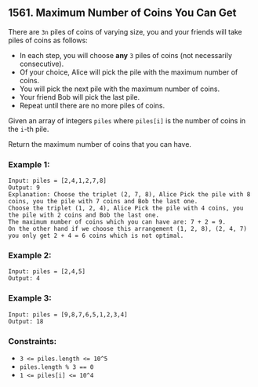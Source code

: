 ## 1561. Maximum Number of Coins You Can Get

There are ```3n``` piles of coins of varying size, you and your friends will take piles of coins as follows:

* In each step, you will choose **any** ```3``` piles of coins (not necessarily consecutive).
* Of your choice, Alice will pick the pile with the maximum number of coins.
* You will pick the next pile with the maximum number of coins.
* Your friend Bob will pick the last pile.
* Repeat until there are no more piles of coins.

Given an array of integers ```piles``` where ```piles[i]``` is the number of coins in the ```i```-th pile.

Return the maximum number of coins that you can have.

### Example 1:
```
Input: piles = [2,4,1,2,7,8]
Output: 9
Explanation: Choose the triplet (2, 7, 8), Alice Pick the pile with 8 coins, you the pile with 7 coins and Bob the last one.
Choose the triplet (1, 2, 4), Alice Pick the pile with 4 coins, you the pile with 2 coins and Bob the last one.
The maximum number of coins which you can have are: 7 + 2 = 9.
On the other hand if we choose this arrangement (1, 2, 8), (2, 4, 7) you only get 2 + 4 = 6 coins which is not optimal.
```
### Example 2:
```
Input: piles = [2,4,5]
Output: 4
```
### Example 3:
```
Input: piles = [9,8,7,6,5,1,2,3,4]
Output: 18
```

### Constraints:

* ```3 <= piles.length <= 10^5```
* ```piles.length % 3 == 0```
* ```1 <= piles[i] <= 10^4```